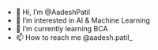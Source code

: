 - 👋 Hi, I’m @AadeshPatil
- 👀 I’m interested in AI & Machine Learning
- 🌱 I’m currently learning BCA 
- 📫 How to reach me @aadesh.patil_

<!---
AadeshPatil/AadeshPatil is a ✨ special ✨ repository because its `README.md` (this file) appears on your GitHub profile.
You can click the Preview link to take a look at your changes.
--->
